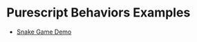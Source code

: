 # Purescript Behaviors Examples
* [Snake Game Demo](https://varmamsp.github.io/purescript-behaviors-examples/)

